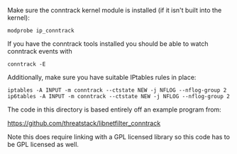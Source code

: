 
Make sure the conntrack kernel module is installed (if it isn't built into the kernel):

   `modprobe ip_conntrack`

If you have the conntrack tools installed you should be able to watch conntrack events with

   `conntrack -E`

Additionally, make sure you have suitable IPtables rules in place:

   `iptables -A INPUT -m conntrack --ctstate NEW -j NFLOG --nflog-group 2`
   `ip6tables -A INPUT -m conntrack --ctstate NEW -j NFLOG --nflog-group 2`

The code in this directory is based entirely off an example program from:

https://github.com/threatstack/libnetfilter_conntrack

Note this does require linking with a GPL licensed library so this code has to be GPL licensed as well.




